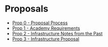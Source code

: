# Proposals

* [Prop 0 - Proposal Process](prop0.md)
* [Prop 1 - Academy Requirements](prop1.md)
* [Prop 2 - Infrastructure Notes from the Past](prop2.md)
* [Prop 3 - Infrastructure Proposal](prop3.md)
